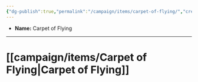 ```yaml
---
{"dg-publish":true,"permalink":"/campaign/items/carpet-of-flying/","created":"2025-10-28T22:12:46.883-07:00","updated":"2025-10-28T22:54:26.075-07:00"}
---
```



<p><span><ul>
<li dir="auto"><strong>Name:</strong> Carpet of Flying</li>
</ul></span></p>

---
# [[campaign/items/Carpet of Flying\|Carpet of Flying]]
